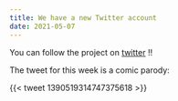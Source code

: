 ```yaml
---
title: We have a new Twitter account 
date: 2021-05-07
---
```


You can follow the project on [twitter](https://twitter.com/GalpagosProjec2) !!

<!--more-->

The tweet for this week is a comic parody:

{{< tweet 1390519314747375618 >}}


